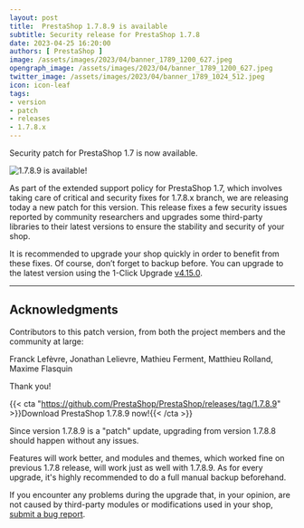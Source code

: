 ```yaml
---
layout: post
title:  PrestaShop 1.7.8.9 is available
subtitle: Security release for PrestaShop 1.7.8
date: 2023-04-25 16:20:00
authors: [ PrestaShop ]
image: /assets/images/2023/04/banner_1789_1200_627.jpeg
opengraph_image: /assets/images/2023/04/banner_1789_1200_627.jpeg
twitter_image: /assets/images/2023/04/banner_1789_1024_512.jpeg
icon: icon-leaf
tags:
- version
- patch
- releases
- 1.7.8.x
---
```


Security patch for PrestaShop 1.7 is now available.

![1.7.8.9 is available!](/assets/images/2023/04/banner_1789_1534_424.jpeg)

As part of the extended support policy for PrestaShop 1.7, which involves taking care of critical and security fixes for 1.7.8.x branch, we are releasing today a new patch for this version. This release fixes a few security issues reported by community researchers and upgrades some third-party libraries to their latest versions to ensure the stability and security of your shop.

It is recommended to upgrade your shop quickly in order to benefit from these fixes. Of course, don’t forget to backup before. You can upgrade to the latest version using the 1-Click Upgrade [v4.15.0](https://github.com/PrestaShop/autoupgrade/releases/tag/v4.15.0).

---

## Acknowledgments

Contributors to this patch version, from both the project members and the community at large:

Franck Lefèvre, Jonathan Lelievre, Mathieu Ferment, Matthieu Rolland, Maxime Flasquin

Thank you!

{{< cta "https://github.com/PrestaShop/PrestaShop/releases/tag/1.7.8.9" >}}Download PrestaShop 1.7.8.9 now!{{< /cta >}}

Since version 1.7.8.9 is a "patch" update, upgrading from version 1.7.8.8 should happen without any issues.

Features will work better, and modules and themes, which worked fine on previous 1.7.8 release, will work just as well with 1.7.8.9. As for every upgrade, it's highly recommended to do a full manual backup beforehand.

If you encounter any problems during the upgrade that, in your opinion, are not caused by third-party modules or modifications used in your shop, [submit a bug report](https://www.prestashop-project.org/get-involved/report-issues/).
